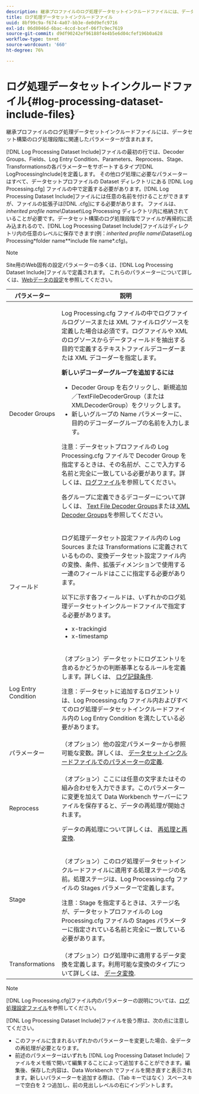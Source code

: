 ```yaml
---
description: 継承プロファイルのログ処理データセットインクルードファイルには、データセット構築のログ処理段階に関連したパラメーターが含まれます。
title: ログ処理データセットインクルードファイル
uuid: 8bf99c9a-f674-4a07-bb3e-de0d9efc9716
exl-id: 06d8046d-6bac-4ccd-bcef-06f7c9ec7619
source-git-commit: d9df90242ef96188f4e4b5e6d04cfef196b0a628
workflow-type: tm+mt
source-wordcount: '660'
ht-degree: 76%

---
```


# ログ処理データセットインクルードファイル{#log-processing-dataset-include-files}

継承プロファイルのログ処理データセットインクルードファイルには、データセット構築のログ処理段階に関連したパラメーターが含まれます。

[!DNL Log Processing Dataset Include]ファイルの最初の行では、Decoder Groups、Fields、Log Entry Condition、Parameters、Reprocess、Stage、Transformationsの各パラメーターをサポートするタイプ[!DNL LogProcessingInclude]を定義します。 その他ログ処理に必要なパラメーターはすべて、データセットプロファイルの Dataset ディレクトリにある [!DNL Log Processing.cfg] ファイルの中で定義する必要があります。[!DNL Log Processing Dataset Include]ファイルには任意の名前を付けることができますが、ファイルの拡張子は[!DNL .cfg]にする必要があります。 ファイルは、*inherited profile name*\Dataset\Log Processing ディレクトリ内に格納されていることが必要です。データセット構築のログ処理段階でファイルが再帰的に読み込まれるので、[!DNL Log Processing Dataset Include]ファイルはディレクトリ内の任意のレベルに保存できます(例：*inherited profile name*\Dataset\Log Processing\*folder name*\*include file name*.cfg)。

>[!NOTE]
>
>Site用のWeb固有の設定パラメーターの多くは、[!DNL Log Processing Dataset Include]ファイルで定義されます。 これらのパラメーターについて詳しくは、[Webデータの設定](../../../../../home/c-dataset-const-proc/c-config-web-data/c-config-web-data.md#concept-9a306b65483a484bb3f6f3c1d7e77519)を参照してください。

<table id="table_E2112652CCD443E889A529EEDC4ADF1C"> 
 <thead> 
  <tr> 
   <th colname="col1" class="entry"> パラメーター </th> 
   <th colname="col2" class="entry"> 説明 </th> 
  </tr> 
 </thead>
 <tbody> 
  <tr> 
   <td colname="col1"> Decoder Groups </td> 
   <td colname="col2"> <p><span class="filepath">Log Processing.cfg</span> ファイルの中でログファイルログソースまたは XML ファイルログソースを定義した場合は必須です。ログファイルや XML のログソースからデータフィールドを抽出する目的で定義するテキストファイルデコーダーまたは XML デコーダーを指定します。 </p> <p> <b>新しいデコーダーグループを追加するには</b> 
     <ul id="ul_54087499003C48C8B0AD9660A2F46EA9"> 
      <li id="li_E361861E61D246DDB3964C97CC5187E9"> <span class="uicontrol">Decoder Group</span> を右クリックし、<span class="uicontrol">新規追加</span>／<span class="uicontrol">TextFileDecoderGroup</span>（または <span class="uicontrol">XMLDecoderGroup</span>）をクリックします。 </li> 
      <li id="li_B2D61A0763AD4FEDB619BF9550EF4602"> 新しいグループの Name パラメーターに、目的のデコーダーグループの名前を入力します。 </li> 
     </ul> </p> <p> <p>注意：データセットプロファイルの <span class="filepath">Log Processing.cfg</span> ファイルで Decoder Group を指定するときは、その名前が、ここで入力する名前と完全に一致している必要があります。詳しくは、<a href="../../../../../home/c-dataset-const-proc/c-log-proc-config-file/c-log-sources.md#concept-3d4fb817c057447d90f166b1183b461e">ログファイル</a>を参照してください。 </p> </p> <p> 各グループに定義できるデコーダーについて詳しくは、 <a href="../../../../../home/c-dataset-const-proc/c-dataset-inc-files/c-types-dataset-inc-files/c-log-proc-dataset-inc-files/c-text-file-dec-groups.md#concept-0db34988e17c41bfb1797f1d8e78aabd"> Text File Decoder Groups</a>または<a href="../../../../../home/c-dataset-const-proc/c-dataset-inc-files/c-types-dataset-inc-files/c-log-proc-dataset-inc-files/c-xml-dec-grps.md#concept-5eda5ab253724674832f6951e2a0d1c3"> XML Decoder Groups</a>を参照してください。 </p> </td> 
  </tr> 
  <tr> 
   <td colname="col1"> フィールド </td> 
   <td colname="col2"> <p><span class="wintitle">ログ処理データセット設定</span>ファイル内の <span class="wintitle">Log Sources</span> または <span class="wintitle">Transformations</span> に定義されているものの、<span class="wintitle">変換データセット設定</span>ファイル内の変換、条件、拡張ディメンションで使用する一連のフィールドはここに指定する必要があります。 </p> <p> 以下に示す各フィールドは、いずれかの<span class="wintitle">ログ処理データセットインクルード</span>ファイルで指定する必要があります。 
     <ul id="ul_D1BB18A80D874C0B9B54DA361698EB30"> 
      <li id="li_7E8B5B697BDA408DBE10D9A63AF295AC"> x-trackingid </li> 
      <li id="li_F5DEE90A596A4A1C86AF874653C4048C"> x-timestamp </li> 
     </ul> </p> </td> 
  </tr> 
  <tr> 
   <td colname="col1"> Log Entry Condition </td> 
   <td colname="col2"> <p>（オプション）データセットにログエントリを含めるかどうかの判断基準となるルールを定義します。詳しくは、 <a href="../../../../../home/c-dataset-const-proc/c-log-proc-config-file/c-info-log-proc-param.md#concept-ecaff95cee4e40bc90f81e099c5fc934"> ログ記録条件</a>. </p> <p> <p>注意：データセットに追加するログエントリは、<span class="wintitle">Log Processing.cfg</span> ファイル内およびすべての<span class="filepath">ログ処理データセットインクルード</span>ファイル内の <span class="wintitle">Log Entry Condition</span> を満たしている必要があります。 </p> </p> </td> 
  </tr> 
  <tr> 
   <td colname="col1"> パラメーター </td> 
   <td colname="col2"> （オプション）他の設定パラメーターから参照可能な変数。詳しくは、 <a href="../../../../../home/c-dataset-const-proc/c-dataset-inc-files/c-def-param-dataset-inc-files/c-def-param-dataset-inc-files.md#concept-5ad06acc8dc44bf2a99643fafdd56b50"> データセットインクルードファイルでのパラメーターの定義</a>. </td> 
  </tr> 
  <tr> 
   <td colname="col1"> Reprocess </td> 
   <td colname="col2"> <p>（オプション）ここには任意の文字またはその組み合わせを入力できます。このパラメーターに変更を加えて Data Workbench サーバーにファイルを保存すると、データの再処理が開始されます。 </p> <p> データの再処理について詳しくは、 <a href="../../../../../home/c-dataset-const-proc/c-reproc-retrans/c-unst-reproc-retrans.md"> 再処理と再変換</a>. </p> </td> 
  </tr> 
  <tr> 
   <td colname="col1"> Stage </td> 
   <td colname="col2"> <p>（オプション）この<span class="wintitle">ログ処理データセットインクルード</span>ファイルに適用する処理ステージの名前。処理ステージは、<span class="filepath">Log Processing.cfg</span> ファイルの Stages パラメーターで定義します。 </p> <p> <p>注意：Stage を指定するときは、ステージ名が、データセットプロファイルの <span class="filepath">Log Processing.cfg</span> ファイルの Stages パラメーターに指定されている名前と完全に一致している必要があります。 </p> </p> </td> 
  </tr> 
  <tr> 
   <td colname="col1"> Transformations </td> 
   <td colname="col2"> （オプション）ログ処理中に適用するデータ変換を定義します。利用可能な変換のタイプについて詳しくは、 <a href="../../../../../home/c-dataset-const-proc/c-data-trans/c-abt-transf.md"> データ変換</a>. </td> 
  </tr> 
 </tbody> 
</table>

>[!NOTE]
>
>[!DNL Log Processing.cfg]ファイル内のパラメーターの説明については、[ログ処理設定ファイル](../../../../../home/c-dataset-const-proc/c-log-proc-config-file/c-abt-log-proc-config-file.md)を参照してください。

[!DNL Log Processing Dataset Include]ファイルを扱う際は、次の点に注意してください。

* このファイルに含まれるいずれかのパラメーターを変更した場合、全データの再処理が必要となります。
* 前述のパラメーターはいずれも [!DNL Log Processing Dataset Include] ファイルをメモ帳で開いて編集することによって追加することができます。編集後、保存した内容は、Data Workbench でファイルを開き直すと表示されます。新しいパラメーターを追加する際は、（Tab キーではなく）スペースキーで空白を 2 つ追加し、前の見出しレベルの右にインデントします。
